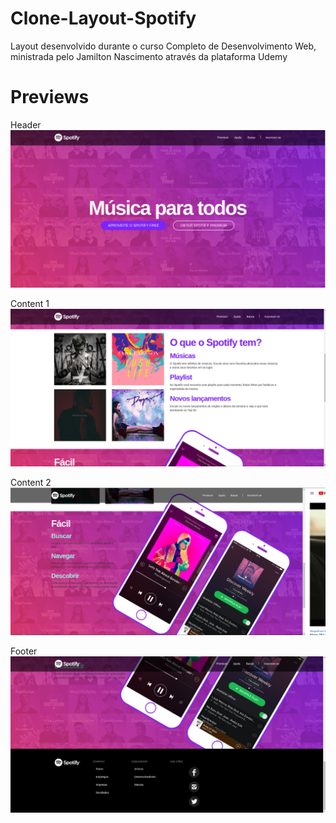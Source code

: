 # Clone-Layout-Spotify
Layout desenvolvido durante o curso Completo de Desenvolvimento Web, ministrada pelo Jamilton Nascimento através da plataforma Udemy 

# Previews

Header
![Navgation](https://github.com/maiconsa/Clone-Layout-Spotify/blob/master/preview/spotify-clone-picture-1.png)

Content 1
![Content](https://github.com/maiconsa/Clone-Layout-Spotify/blob/master/preview/spotify-clone-picture-2.png)

Content 2
![Content](https://github.com/maiconsa/Clone-Layout-Spotify/blob/master/preview/spofity-clone-picture-3.png)

Footer
![Footer](https://github.com/maiconsa/Clone-Layout-Spotify/blob/master/preview/spotify-clone-picture-4.png)
